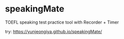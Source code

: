 # speakingMate
TOEFL speaking test practice tool with Recorder + Timer


try: https://yunjeongiya.github.io/speakingMate/

